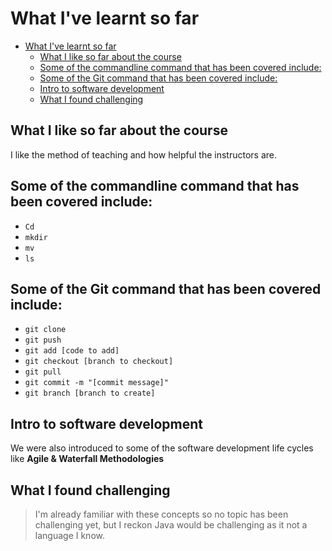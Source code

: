 # What I've learnt so far

- [What I've learnt so far](#what-ive-learnt-so-far)
  - [What I like so far about the course](#what-i-like-so-far-about-the-course)
  - [Some of the commandline command that has been covered include:](#some-of-the-commandline-command-that-has-been-covered-include)
  - [Some of the Git command that has been covered include:](#some-of-the-git-command-that-has-been-covered-include)
  - [Intro to software development](#intro-to-software-development)
  - [What I found challenging](#what-i-found-challenging)

## What I like so far about the course
I like the method of teaching and how helpful the instructors are.

## Some of the commandline command that has been covered include:
*  `Cd`
* `mkdir` 
* `mv` 
* `ls` 

## Some of the Git command that has been covered include:
* `git clone`
* `git push` 
* `git add [code to add]` 
* `git checkout [branch to checkout]` 
* `git pull` 
* `git commit -m "[commit message]"` 
* `git branch [branch to create]` 

## Intro to software development
We were also introduced to some of the software development life cycles like **Agile & Waterfall Methodologies**

  
## What I found challenging
> I'm already familiar with these concepts so no topic has been challenging yet, but I reckon Java would be challenging as it not a language I know.

